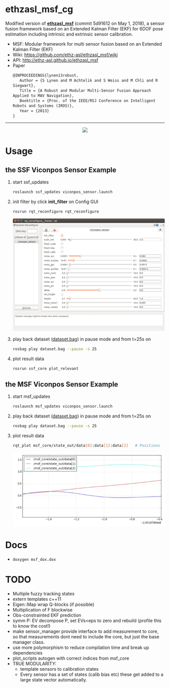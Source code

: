 # ethzasl_msf_cg

Modified version of **[ethzasl_msf](https://github.com/ethz-asl/ethzasl_msf)** (commit 5d91612  on May 1, 2018), a sensor fusion framework based on an Extended Kalman Filter (EKF) for 6DOF pose estimation including intrinsic and extrinsic sensor calibration.

* MSF: Modular framework for multi sensor fusion based on an Extended Kalman Filter (EKF)
* Wiki: https://github.com/ethz-asl/ethzasl_msf/wiki
* API: http://ethz-asl.github.io/ethzasl_msf
* Paper
  ```
  @INPROCEEDINGS{lynen13robust,
     Author = {S Lynen and M Achtelik and S Weiss and M Chli and R Siegwart},
     Title = {A Robust and Modular Multi-Sensor Fusion Approach Applied to MAV Navigation},
     Booktitle = {Proc. of the IEEE/RSJ Conference on Intelligent Robots and Systems (IROS)},
     Year = {2013}
  }
  ```

-----

<div align=center>
  <img src="http://wiki.ros.org/ethzasl_sensor_fusion/Tutorials/Introductory%20Tutorial%20for%20Multi-Sensor%20Fusion%20Framework?action=AttachFile&do=get&target=structure.png">
</div>

# Usage

## the SSF Viconpos Sensor Example

1. start ssf_updates
   ```sh
   roslaunch ssf_updates viconpos_sensor.launch
   ```

2. init filter by click **init_filter** on Config GUI
   ```sh
   rosrun rqt_reconfigure rqt_reconfigure
   ```
   <div align=center>
     <img src="../../images/rqt_reconfigure_ssf.png">
   </div>

3. play back dataset  ([dataset.bag](http://wiki.ros.org/ethzasl_sensor_fusion/Tutorials/Introductory%20Tutorial%20for%20Multi-Sensor%20Fusion%20Framework?action=AttachFile&do=view&target=dataset.bag)) in pause mode and from t=25s on
    ```sh
    rosbag play dataset.bag --pause -s 25
    ```  
    
4. plot result data
   ```sh
   rosrun ssf_core plot_relevant
   ```     

## the MSF Viconpos Sensor Example

1. start msf_updates
   ```sh
   roslaunch msf_updates viconpos_sensor.launch
   ```

2. play back dataset  ([dataset.bag](http://wiki.ros.org/ethzasl_sensor_fusion/Tutorials/Introductory%20Tutorial%20for%20Multi-Sensor%20Fusion%20Framework?action=AttachFile&do=view&target=dataset.bag)) in pause mode and from t=25s on
   ```sh
   rosbag play dataset.bag --pause -s 25
   ```
3. plot result data
   ```sh
   rqt_plot msf_core/state_out/data[0]:data[1]:data[2]   # Positions
   ```
   <div align=center>
     <img src="../../images/stateout.jpg">
   </div>

# Docs

* `doxygen msf_dox.dox`

# TODO

* Multiple fuzzy tracking states
* extern templates c++11
* Eigen::Map wrap Q-blocks (if possible)
* Multiplication of F blockwise
* Obs-constrainted EKF prediction
* symm P: EV decompose P, set EVs<eps to zero and rebuild (profile this to know the cost!)
* make sensor_manager provide interface to add measurement to core, so that measurements dont need to include the core, but just the base manager class.
* use more polymorphism to reduce compilation time and break up dependencies
* plot_scripts autogen with correct indices from msf_core
* TRUE MODULARITY:
  - template sensors to calibration states
  - Every sensor has a set of states (calib bias etc) these get added to a large state vector automatically.
